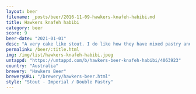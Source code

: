 ```yaml
---
layout: beer
filename: _posts/beer/2016-11-09-hawkers-knafeh-habibi.md
title: Hawkers knafeh habibi
category: beer
score: 9
beer-date: "2021-01-01"
desc: "A very cake like stout. I do like how they have mixed pastry and beer. Hard to pick individual flavours but I do like it"
permalink: /beer/:title.html
img: /img/list/hawkers-knafeh-habibi.jpeg
untappd: "https://untappd.com/b/hawkers-beer-knafeh-habibi/4063923"
country: "Australia"
brewery: "Hawkers Beer"
breweryURL: "/brewery/hawkers-beer.html"
style: "Stout - Imperial / Double Pastry"
---
```


